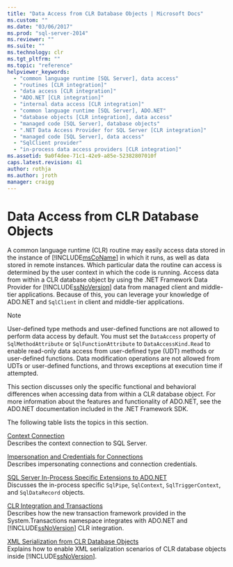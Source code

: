 ```yaml
---
title: "Data Access from CLR Database Objects | Microsoft Docs"
ms.custom: ""
ms.date: "03/06/2017"
ms.prod: "sql-server-2014"
ms.reviewer: ""
ms.suite: ""
ms.technology: clr
ms.tgt_pltfrm: ""
ms.topic: "reference"
helpviewer_keywords: 
  - "common language runtime [SQL Server], data access"
  - "routines [CLR integration]"
  - "data access [CLR integration]"
  - "ADO.NET [CLR integration]"
  - "internal data access [CLR integration]"
  - "common language runtime [SQL Server], ADO.NET"
  - "database objects [CLR integration], data access"
  - "managed code [SQL Server], database objects"
  - ".NET Data Access Provider for SQL Server [CLR integration]"
  - "managed code [SQL Server], data access"
  - "SqlClient provider"
  - "in-process data access providers [CLR integration]"
ms.assetid: 9a0f4dee-71c1-42e9-a85e-52382807010f
caps.latest.revision: 41
author: rothja
ms.author: jroth
manager: craigg
---
```

# Data Access from CLR Database Objects
  A common language runtime (CLR) routine may easily access data stored in the instance of [!INCLUDE[msCoName](../../../includes/ssnoversion-md.md)] in which it runs, as well as data stored in remote instances. Which particular data the routine can access is determined by the user context in which the code is running. Access data from within a CLR database object by using the .NET Framework Data Provider for [!INCLUDE[ssNoVersion](../../../includes/ssnoversion-md.md)] data from managed client and middle-tier applications. Because of this, you can leverage your knowledge of ADO.NET and `SqlClient` in client and middle-tier applications.  
  
> [!NOTE]  
>  User-defined type methods and user-defined functions are not allowed to perform data access by default. You must set the `DataAccess` property of `SqlMethodAttribute` or `SqlFunctionAttribute` to `DataAccessKind.Read` to enable read-only data access from user-defined type (UDT) methods or user-defined functions. Data modification operations are not allowed from UDTs or user-defined functions, and throws exceptions at execution time if attempted.  
  
 This section discusses only the specific functional and behavioral differences when accessing data from within a CLR database object. For more information about the features and functionality of ADO.NET, see the ADO.NET documentation included in the .NET Framework SDK.  
  
 The following table lists the topics in this section.  
  
 [Context Connection](context-connection.md)  
 Describes the context connection to SQL Server.  
  
 [Impersonation and Credentials for Connections](impersonation-and-credentials-for-connections.md)  
 Describes impersonating connections and connection credentials.  
  
 [SQL Server In-Process Specific Extensions to ADO.NET](../../clr-integration-data-access-in-process-ado-net/sql-server-in-process-specific-extensions-to-ado-net.md)  
 Discusses the in-process specific `SqlPipe`, `SqlContext`, `SqlTriggerContext`, and `SqlDataRecord` objects.  
  
 [CLR Integration and Transactions](../../native-client-ole-db-transactions/transactions.md)  
 Describes how the new transaction framework provided in the System.Transactions namespace integrates with ADO.NET and [!INCLUDE[ssNoVersion](../../../includes/ssnoversion-md.md)] CLR integration.  
  
 [XML Serialization from CLR Database Objects](../../../database-engine/dev-guide/xml-serialization-from-clr-database-objects.md)  
 Explains how to enable XML serialization scenarios of CLR database objects inside [!INCLUDE[ssNoVersion](../../../includes/ssnoversion-md.md)].  
  
  
